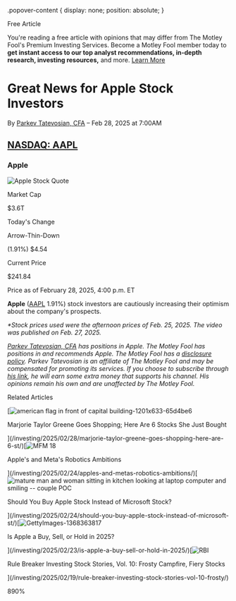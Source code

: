 .popover-content { display: none; position: absolute; }

Free Article[](#)

You're reading a free article with opinions that may differ from The Motley Fool's Premium Investing Services. Become a Motley Fool member today to **get instant access to our top analyst recommendations, in-depth research, investing resources,** and more. [Learn More](https://www.fool.com/mms/mark/op-free-tbox-art)

Great News for Apple Stock Investors
====================================

By [Parkev Tatevosian, CFA](/author/20206/) – Feb 28, 2025 at 7:00AM

[NASDAQ: AAPL](/quote/nasdaq/aapl/)
-----------------------------------

### Apple

![Apple Stock Quote](https://g.foolcdn.com/art/companylogos/mark/AAPL.png)

Market Cap

$3.6T

Today's Change

Arrow-Thin-Down

(1.91%) $4.54

Current Price

$241.84

Price as of February 28, 2025, 4:00 p.m. ET

**Apple** ([AAPL](/quote/nasdaq/aapl/) 1.91%) stock investors are cautiously increasing their optimism about the company's prospects.

_\*Stock prices used were the afternoon prices of Feb. 25, 2025. The video was published on Feb. 27, 2025._

_[Parkev Tatevosian, CFA](https://www.fool.com/author/20206/) has positions in Apple. The Motley Fool has positions in and recommends Apple. The Motley Fool has a [disclosure policy](https://www.fool.com/legal/fool-disclosure-policy/)._ _Parkev Tatevosian is an affiliate of The Motley Fool and may be compensated for promoting its services. If you choose to subscribe through [his link](https://fool.com/parkev), he will earn some extra money that supports his channel. His opinions remain his own and are unaffected by The Motley Fool._

Related Articles

[![american flag in front of capital building-1201x633-65d4be6](https://g.foolcdn.com/image/?url=https%3A%2F%2Fg.foolcdn.com%2Feditorial%2Fimages%2F808608%2Famerican-flag-in-front-of-capital-building-1201x633-65d4be6.jpg&op=resize&w=92&h=52)

Marjorie Taylor Greene Goes Shopping; Here Are 6 Stocks She Just Bought

](/investing/2025/02/28/marjorie-taylor-greene-goes-shopping-here-are-6-st/)[![MFM 18](https://g.foolcdn.com/image/?url=https%3A%2F%2Fg.foolcdn.com%2Feditorial%2Fimages%2F808587%2Fmfm-18.jpg&op=resize&w=92&h=52)

Apple's and Meta's Robotics Ambitions

](/investing/2025/02/24/apples-and-metas-robotics-ambitions/)[![mature man and woman sitting in kitchen looking at laptop computer and smiling -- couple POC](https://g.foolcdn.com/image/?url=https%3A%2F%2Fg.foolcdn.com%2Feditorial%2Fimages%2F808666%2Fmature-man-and-woman-sitting-in-kitchen-looking-at-laptop-computer-and-smiling-couple-poc.jpg&op=resize&w=92&h=52)

Should You Buy Apple Stock Instead of Microsoft Stock?

](/investing/2025/02/24/should-you-buy-apple-stock-instead-of-microsoft-st/)[![GettyImages-1368363817](https://g.foolcdn.com/image/?url=https%3A%2F%2Fg.foolcdn.com%2Feditorial%2Fimages%2F808253%2Fgettyimages-1368363817.jpg&op=resize&w=92&h=52)

Is Apple a Buy, Sell, or Hold in 2025?

](/investing/2025/02/23/is-apple-a-buy-sell-or-hold-in-2025/)[![RBI](https://g.foolcdn.com/image/?url=https%3A%2F%2Fg.foolcdn.com%2Feditorial%2Fimages%2F807795%2Frbi.jpg&op=resize&w=92&h=52)

Rule Breaker Investing Stock Stories, Vol. 10: Frosty Campfire, Fiery Stocks

](/investing/2025/02/19/rule-breaker-investing-stock-stories-vol-10-frosty/)

890%